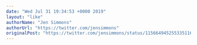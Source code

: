 ```yaml
---
date: "Wed Jul 31 19:34:53 +0000 2019"
layout: "like"
authorName: "Jen Simmons"
authorUrl: "https://twitter.com/jensimmons"
originalPost: "https://twitter.com/jensimmons/status/1156649452553351168"
---
```

